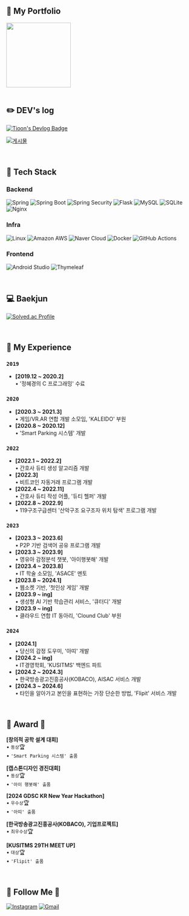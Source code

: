 ## 👋 My Portfolio

<a href="https://my.surfit.io/w/509787812" target="_blank">
  <img src="https://img.shields.io/badge/My%20Portfolio-4169e1?style=for-the-badge&logo=resume&logoColor=white" style="width: 170px; height: auto;">
</a>

<br>
<br>


## ✏️  DEV's log

[![Tioon's Devlog Badge](https://img.shields.io/badge/티스토리-Tioon's%20DEVLOG-4169e1?style=for-the-badge&logo=tistory&logoColor=white)](https://tioon.tistory.com/)   

[![게시물](https://blogwidget.com/api/t/posting/1?name=tioon)](https://blogwidget.com/api/t/?name=tioon)


<br>



## 🔨 Tech Stack

### Backend

![Spring](https://img.shields.io/badge/Spring-6DB33F?style=for-the-badge&logo=spring&logoColor=white)
![Spring Boot](https://img.shields.io/badge/Spring%20Boot-6DB33F?style=for-the-badge&logo=spring-boot&logoColor=white)
![Spring Security](https://img.shields.io/badge/Spring%20Security-6DB33F?style=for-the-badge&logo=spring-security&logoColor=white)
![Flask](https://img.shields.io/badge/Flask-000000?style=for-the-badge&logo=flask&logoColor=white)
![MySQL](https://img.shields.io/badge/mysql-4479A1?style=for-the-badge&logo=mysql&logoColor=white)
![SQLite](https://img.shields.io/badge/SQLite-07405E?style=for-the-badge&logo=sqlite&logoColor=white)
![Nginx](https://img.shields.io/badge/Nginx-009639?style=for-the-badge&logo=nginx&logoColor=white)



### Infra

![Linux](https://img.shields.io/badge/linux-FCC624?style=for-the-badge&logo=linux&logoColor=black)
![Amazon AWS](https://img.shields.io/badge/Amazon%20AWS-232F3E?style=for-the-badge&logo=amazon%20aws&logoColor=white)
![Naver Cloud](https://img.shields.io/badge/Naver%20Cloud-03C75A?style=for-the-badge&logo=naver&logoColor=white)
![Docker](https://img.shields.io/badge/Docker-2496ED?style=for-the-badge&logo=docker&logoColor=white)
![GitHub Actions](https://img.shields.io/badge/GitHub%20Actions-2671E5?style=for-the-badge&logo=github-actions&logoColor=white)

### Frontend

![Android Studio](https://img.shields.io/badge/Andoid%20Studio-3DDC84?style=flat-square&logo=android%20studio&logoColor=white)
![Thymeleaf](https://img.shields.io/badge/Thymeleaf-005F0F?style=flat-square&logo=thymeleaf&logoColor=white)




<br>

## 💻 Baekjun


  [![Solved.ac Profile](http://mazassumnida.wtf/api/v2/generate_badge?boj=tioon74)](https://solved.ac/tioon74/)



<br>


## 📌 My Experience

### __```2019```__
- __[2019.12 ~ 2020.2]__  
  • '정혜경의 C 프로그래밍' 수료

### __```2020```__
- __[2020.3 ~ 2021.3]__  
  • 게임/VR.AR 연합 개발 소모임, 'KALEIDO' 부원
- __[2020.8 ~ 2020.12]__  
  • 'Smart Parking 시스템' 개발

### __```2022```__
- __[2022.1 ~ 2022.2]__  
  • 간호사 듀티 생성 알고리즘 개발
- __[2022.3]__  
  • 비트코인 자동거래 프로그램 개발
- __[2022.4 ~ 2022.11]__  
  • 간호사 듀티 작성 어플, '듀티 헬퍼' 개발
- __[2022.8 ~ 2022.9]__  
  • 119구조구급센터 '산악구조 요구조자 위치 탐색' 프로그램 개발

### __```2023```__
- __[2023.3 ~ 2023.6]__  
  • P2P 기반 검색어 공유 프로그램 개발
- __[2023.3 ~ 2023.9]__  
  • 영유아 감정분석 챗봇, '아이행봇해' 개발
- __[2023.4 ~ 2023.8]__  
  • IT 학술 소모임, 'ASACE' 멘토
- __[2023.8 ~ 2024.1]__  
  • 웹소켓 기반, '첫인상 게임' 개발
- __[2023.9 ~ ing]__  
  • 생성형 AI 기반 학습관리 서비스, '큐터디' 개발
- __[2023.9 ~ ing]__  
  • 클라우드 연합 IT 동아리, 'Clound Club' 부원

### __```2024```__
- __[2024.1]__  
  • 당신의 감정 도우미, '아띠' 개발
- __[2024.2 ~ ing]__  
  • IT경영학회, 'KUSITMS' 백엔드 파트
- __[2024.2 ~ 2024.3]__  
  • 한국방송광고진흥공사(KOBACO), AISAC 서비스 개발
- __[2024.3 ~ 2024.6]__  
  • 타인을 알아가고 본인을 표현하는 가장 단순한 방법, 'Flipit' 서비스 개발  
<br>



## 🏅 Award 🏅

__[창의적 공학 설계 대회]__    
• ```동상```🏆  
• ```'Smart Parking 시스템' 출품```

__[캡스톤디자인 경진대회]__  
• ```동상```🏆  
• ```'아이 행봇해' 출품```

__[2024 GDSC KR New Year Hackathon]__  
• ```우수상```🏆  
• ```'아띠' 출품```

__[한국방송광고진흥공사(KOBACO), 기업프로젝트]__  
• ```최우수상```🏆  

__[KUSITMS 29TH MEET UP]__    
• ```대상```🏆   
• ```'Flipit' 출품```

<br>

## 🌈 Follow Me 🌈

[![Instagram](https://img.shields.io/badge/Instagram-E4405F?style=for-the-badge&logo=instagram&logoColor=white&link=https://instagram.com/ye._.chan9)](https://instagram.com/ye._.chan9)
[![Gmail](https://img.shields.io/badge/Gmail-D14836?style=for-the-badge&logo=gmail&logoColor=white&link=mailto:tioon74@gmail.com)](mailto:tioon74@gmail.com)


